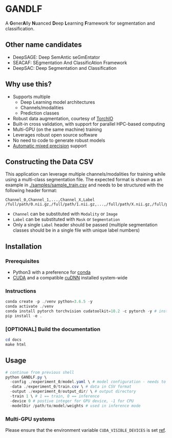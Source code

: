 # GANDLF

A **G**ener**A**lly **N**uanced **D**eep **L**earning **F**ramework for segmentation and classification.

## Other name candidates

- DeepSAGE: Deep SemAntic seGmEntator
- SEACAF: SEgmentation And ClassificAtion Framework
- DeepSAC: Deep Segmentation and Classification

## Why use this?

- Supports multiple
  - Deep Learning model architectures
  - Channels/modalities 
  - Prediction classes
- Robust data augmentation, courtesy of [TorchIO](https://github.com/fepegar/torchio/)
- Built-in cross validation, with support for parallel HPC-based computing
- Multi-GPU (on the same machine) training
- Leverages robust open source software
- No need to code to generate robust models
- [Automatic mixed precision](https://pytorch.org/blog/accelerating-training-on-nvidia-gpus-with-pytorch-automatic-mixed-precision/) support

## Constructing the Data CSV

This application can leverage multiple channels/modalities for training while using a multi-class segmentation file. The expected format is shown as an example in [./samples/sample_train.csv](./samples/sample_train.csv) and needs to be structured with the following header format:

```csv
Channel_0,Channel_1,...,Channel_X,Label
/full/path/0.nii.gz,/full/path/1.nii.gz,...,/full/path/X.nii.gz,/full/path/segmentation.nii.gz
```

- `Channel` can be substituted with `Modality` or `Image`
- `Label` can be substituted with `Mask` or `Segmentation`
- Only a single `Label` header should be passed (multiple segmentation classes should be in a single file with unique label numbers)

## Installation

### Prerequisites

- Python3 with a preference for [conda](https://www.anaconda.com/)
- [CUDA](https://developer.nvidia.com/cuda-download) and a compatible [cuDNN](https://developer.nvidia.com/cudnn) installed system-wide

### Instructions

```powershell
conda create -p ./venv python=3.6.5 -y
conda activate ./venv
conda install pytorch torchvision cudatoolkit=10.2 -c pytorch -y # install according to your cuda version https://pytorch.org/get-started/locally/
pip install -e .
```

### [OPTIONAL] Build the documentation

```powershell
cd docs
make html
```

## Usage

```powershell
# continue from previous shell
python GANDLF.py \
  -config ./experiment_0/model.yaml \ # model configuration - needs to be a valid YAML (check syntax using https://yamlchecker.com/)
  -data ./experiment_0/train.csv \ # data in CSV format 
  -output ./experiment_0/output_dir/ \ # output directory
  -train 1 \ # 1 == train, 0 == inference
  -device 0 # postive integer for GPU device, -1 for CPU
  -modelDir /path/to/model/weights # used in inference mode
```

### Multi-GPU systems

Please ensure that the environment variable `CUDA_VISIBLE_DEVICES` is set [ref](https://developer.nvidia.com/blog/cuda-pro-tip-control-gpu-visibility-cuda_visible_devices/).
